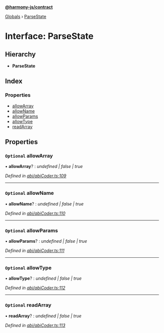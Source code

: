 **[@harmony-js/contract](../README.md)**

[Globals](../README.md) › [ParseState](parsestate.md)

# Interface: ParseState

## Hierarchy

* **ParseState**

## Index

### Properties

* [allowArray](parsestate.md#optional-allowarray)
* [allowName](parsestate.md#optional-allowname)
* [allowParams](parsestate.md#optional-allowparams)
* [allowType](parsestate.md#optional-allowtype)
* [readArray](parsestate.md#optional-readarray)

## Properties

### `Optional` allowArray

• **allowArray**? : *undefined | false | true*

*Defined in [abi/abiCoder.ts:109](https://github.com/FireStack-Lab/Harmony-sdk-core/blob/517232c/packages/harmony-contract/src/abi/abiCoder.ts#L109)*

___

### `Optional` allowName

• **allowName**? : *undefined | false | true*

*Defined in [abi/abiCoder.ts:110](https://github.com/FireStack-Lab/Harmony-sdk-core/blob/517232c/packages/harmony-contract/src/abi/abiCoder.ts#L110)*

___

### `Optional` allowParams

• **allowParams**? : *undefined | false | true*

*Defined in [abi/abiCoder.ts:111](https://github.com/FireStack-Lab/Harmony-sdk-core/blob/517232c/packages/harmony-contract/src/abi/abiCoder.ts#L111)*

___

### `Optional` allowType

• **allowType**? : *undefined | false | true*

*Defined in [abi/abiCoder.ts:112](https://github.com/FireStack-Lab/Harmony-sdk-core/blob/517232c/packages/harmony-contract/src/abi/abiCoder.ts#L112)*

___

### `Optional` readArray

• **readArray**? : *undefined | false | true*

*Defined in [abi/abiCoder.ts:113](https://github.com/FireStack-Lab/Harmony-sdk-core/blob/517232c/packages/harmony-contract/src/abi/abiCoder.ts#L113)*